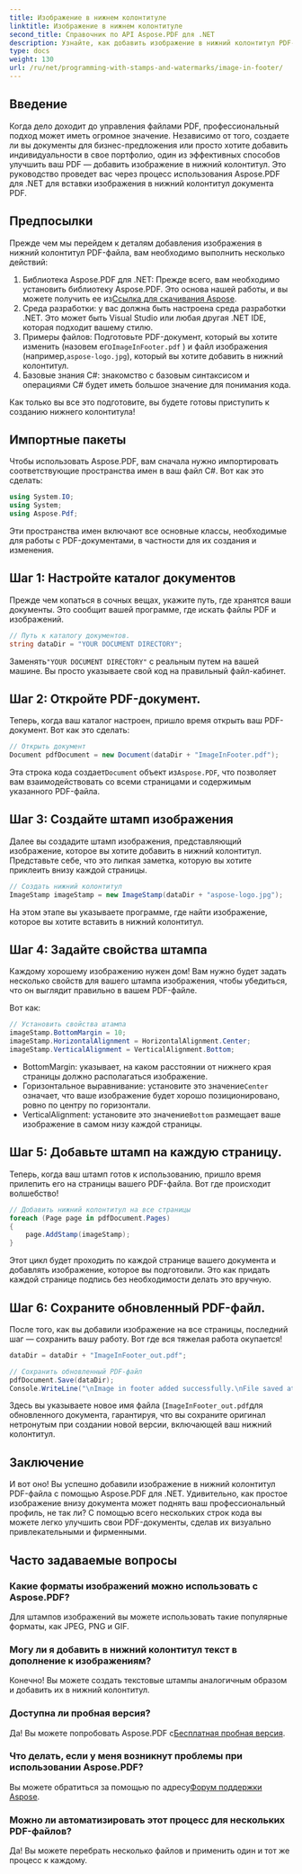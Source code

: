 ```yaml
---
title: Изображение в нижнем колонтитуле
linktitle: Изображение в нижнем колонтитуле
second_title: Справочник по API Aspose.PDF для .NET
description: Узнайте, как добавить изображение в нижний колонтитул PDF-файла с помощью Aspose.PDF для .NET с помощью этого подробного пошагового руководства. Идеально подходит для улучшения ваших документов.
type: docs
weight: 130
url: /ru/net/programming-with-stamps-and-watermarks/image-in-footer/
---
```

## Введение

Когда дело доходит до управления файлами PDF, профессиональный подход может иметь огромное значение. Независимо от того, создаете ли вы документы для бизнес-предложения или просто хотите добавить индивидуальности в свое портфолио, один из эффективных способов улучшить ваш PDF — добавить изображение в нижний колонтитул. Это руководство проведет вас через процесс использования Aspose.PDF для .NET для вставки изображения в нижний колонтитул документа PDF.

## Предпосылки

Прежде чем мы перейдем к деталям добавления изображения в нижний колонтитул PDF-файла, вам необходимо выполнить несколько действий:

1. Библиотека Aspose.PDF для .NET: Прежде всего, вам необходимо установить библиотеку Aspose.PDF. Это основа нашей работы, и вы можете получить ее из[Ссылка для скачивания Aspose](https://releases.aspose.com/pdf/net/).
2. Среда разработки: у вас должна быть настроена среда разработки .NET. Это может быть Visual Studio или любая другая .NET IDE, которая подходит вашему стилю.
3.  Примеры файлов: Подготовьте PDF-документ, который вы хотите изменить (назовем его`ImageInFooter.pdf` ) и файл изображения (например,`aspose-logo.jpg`), который вы хотите добавить в нижний колонтитул.
4. Базовые знания C#: знакомство с базовым синтаксисом и операциями C# будет иметь большое значение для понимания кода.

Как только вы все это подготовите, вы будете готовы приступить к созданию нижнего колонтитула!

## Импортные пакеты

Чтобы использовать Aspose.PDF, вам сначала нужно импортировать соответствующие пространства имен в ваш файл C#. Вот как это сделать:

```csharp
using System.IO;
using System;
using Aspose.Pdf;
```

Эти пространства имен включают все основные классы, необходимые для работы с PDF-документами, в частности для их создания и изменения.

## Шаг 1: Настройте каталог документов

Прежде чем копаться в сочных вещах, укажите путь, где хранятся ваши документы. Это сообщит вашей программе, где искать файлы PDF и изображений.

```csharp
// Путь к каталогу документов.
string dataDir = "YOUR DOCUMENT DIRECTORY";
```

 Заменять`"YOUR DOCUMENT DIRECTORY"` с реальным путем на вашей машине. Вы просто указываете свой код на правильный файл-кабинет.

## Шаг 2: Откройте PDF-документ.

Теперь, когда ваш каталог настроен, пришло время открыть ваш PDF-документ. Вот как это сделать:

```csharp
// Открыть документ
Document pdfDocument = new Document(dataDir + "ImageInFooter.pdf");
```

 Эта строка кода создает`Document` объект из`Aspose.PDF`, что позволяет вам взаимодействовать со всеми страницами и содержимым указанного PDF-файла.

## Шаг 3: Создайте штамп изображения

Далее вы создадите штамп изображения, представляющий изображение, которое вы хотите добавить в нижний колонтитул. Представьте себе, что это липкая заметка, которую вы хотите приклеить внизу каждой страницы.

```csharp
// Создать нижний колонтитул
ImageStamp imageStamp = new ImageStamp(dataDir + "aspose-logo.jpg");
```

На этом этапе вы указываете программе, где найти изображение, которое вы хотите вставить в нижний колонтитул.

## Шаг 4: Задайте свойства штампа

Каждому хорошему изображению нужен дом! Вам нужно будет задать несколько свойств для вашего штампа изображения, чтобы убедиться, что он выглядит правильно в вашем PDF-файле.

Вот как:

```csharp
// Установить свойства штампа
imageStamp.BottomMargin = 10;
imageStamp.HorizontalAlignment = HorizontalAlignment.Center;
imageStamp.VerticalAlignment = VerticalAlignment.Bottom;
```

- BottomMargin: указывает, на каком расстоянии от нижнего края страницы должно располагаться изображение.
-  Горизонтальное выравнивание: установите это значение`Center` означает, что ваше изображение будет хорошо позиционировано, ровно по центру по горизонтали.
-  VerticalAlignment: установите это значение`Bottom` размещает ваше изображение в самом низу каждой страницы.

## Шаг 5: Добавьте штамп на каждую страницу.

Теперь, когда ваш штамп готов к использованию, пришло время прилепить его на страницы вашего PDF-файла. Вот где происходит волшебство! 

```csharp
// Добавить нижний колонтитул на все страницы
foreach (Page page in pdfDocument.Pages)
{
    page.AddStamp(imageStamp);
}
```

Этот цикл будет проходить по каждой странице вашего документа и добавлять изображение, которое вы подготовили. Это как придать каждой странице подпись без необходимости делать это вручную.

## Шаг 6: Сохраните обновленный PDF-файл.

После того, как вы добавили изображение на все страницы, последний шаг — сохранить вашу работу. Вот где вся тяжелая работа окупается!

```csharp
dataDir = dataDir + "ImageInFooter_out.pdf";

// Сохранить обновленный PDF-файл
pdfDocument.Save(dataDir);
Console.WriteLine("\nImage in footer added successfully.\nFile saved at " + dataDir);
```

Здесь вы указываете новое имя файла (`ImageInFooter_out.pdf`для обновленного документа, гарантируя, что вы сохраните оригинал нетронутым при создании новой версии, включающей ваш нижний колонтитул.

## Заключение

И вот оно! Вы успешно добавили изображение в нижний колонтитул PDF-файла с помощью Aspose.PDF для .NET. Удивительно, как простое изображение внизу документа может поднять ваш профессиональный профиль, не так ли? С помощью всего нескольких строк кода вы можете легко улучшить свои PDF-документы, сделав их визуально привлекательными и фирменными.

## Часто задаваемые вопросы

### Какие форматы изображений можно использовать с Aspose.PDF?
Для штампов изображений вы можете использовать такие популярные форматы, как JPEG, PNG и GIF.

### Могу ли я добавить в нижний колонтитул текст в дополнение к изображениям?
Конечно! Вы можете создать текстовые штампы аналогичным образом и добавить их в нижний колонтитул.

### Доступна ли пробная версия?
 Да! Вы можете попробовать Aspose.PDF с[Бесплатная пробная версия](https://releases.aspose.com/).

### Что делать, если у меня возникнут проблемы при использовании Aspose.PDF?
 Вы можете обратиться за помощью по адресу[Форум поддержки Aspose](https://forum.aspose.com/c/pdf/10).

### Можно ли автоматизировать этот процесс для нескольких PDF-файлов?
Да! Вы можете перебрать несколько файлов и применить один и тот же процесс к каждому.